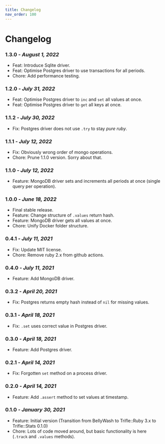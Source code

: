 ```yaml
---
title: Changelog
nav_order: 100
---
```


# Changelog

### **1.3.0** - *August 1, 2022*
  - Feat: Introduce Sqlite driver.
  - Feat: Optimise Postgres driver to use transactions for all periods.
  - Chore: Add performance testing.

### **1.2.0** - *July 31, 2022*
  - Feat: Optimise Postgres driver to `inc` and `set` all values at once.
  - Feat: Optimise Postgres driver to `get` all keys at once.

### **1.1.2** - *July 30, 2022*
  - Fix: Postgres driver does not use `.try` to stay _pure ruby_.

### **1.1.1** - *July 12, 2022*
  - Fix: Obviously wrong order of mongo operations.
  - Chore: Prune 1.1.0 version. Sorry about that.

### **1.1.0** - *July 12, 2022*
  - Feature: MongoDB driver sets and increments all periods at once (single query per operation).

### **1.0.0** - *June 18, 2022*
  - Final stable release.
  - Feature: Change structure of `.values` return hash.
  - Feature: MongoDB driver gets all values at once.
  - Chore: Unify Docker folder structure.

### **0.4.1** - *July 11, 2021*
  - Fix: Update MIT license.
  - Chore: Remove ruby 2.x from github actions.

### **0.4.0** - *July 11, 2021*
  - Feature: Add MongoDB driver.

### **0.3.2** - *April 20, 2021*
  - Fix: Postgres returns empty hash instead of `nil` for missing values.

### **0.3.1** - *April 18, 2021*
  - Fix: `.set` uses correct value in Postgres driver.

### **0.3.0** - *April 18, 2021*
  - Feature: Add Postgres driver.

### **0.2.1** - *April 14, 2021*
  - Fix: Forgotten `set` method on a process driver.

### **0.2.0** - *April 14, 2021*
  - Feature: Add `.assert` method to set values at timestamp.

### **0.1.0** - *January 30, 2021*
  - Feature: Initial version (Transition from BellyWash to Trifle::Ruby 3.x to Trifle::Stats 0.1.0)
  - Chore: Lots of code moved around, but basic functionality is here (`.track` and `.values` methods).